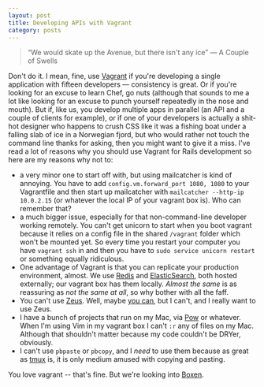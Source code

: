 ```yaml
---
layout: post
title: Developing APIs with Vagrant
category: posts
---
```


> “We would skate up the Avenue, but there isn't any ice”
— A Couple of Swells

Don't do it. I mean, fine, use [Vagrant][1] if you're developing a single application with fifteen developers — consistency is great. Or if you're looking for an excuse to learn Chef, go nuts (although that sounds to me a lot like looking for an excuse to punch yourself repeatedly in the nose and mouth). But if, like us, you develop multiple apps in parallel (an API and a couple of clients for example), or if one of your developers is actually a shit-hot designer who happens to crush CSS like it was a fishing boat under a falling slab of ice in a Norwegian fjord, but who would rather not touch the command line thanks for asking, then you might want to give it a miss. I've read a lot of reasons why you should use Vagrant for Rails development so here are my reasons why not to:
 - a very minor one to start off with, but using mailcatcher is kind of annoying. You have to add `config.vm.forward_port 1080, 1080` to your Vagrantfile and then start up mailcatcher with `mailcatcher --http-ip 10.0.2.15` (or whatever the local IP of your vagrant box is). Who can remember that?
 - a much bigger issue, especially for that non-command-line developer working remotely. You can't get unicorn to start when you boot vagrant because it relies on a config file in  the shared `/vagrant` folder which won't be mounted yet. So every time you restart your computer you have `vagrant ssh` in and then you have to `sudo service unicorn restart` or something equally ridiculous.
 - One advantage of Vagrant is that you can replicate your production environment, almost. We use [Redis][2] and [ElasticSearch][3], both hosted externally; our vagrant box has them locally. _Almost the same_ is as reassuring as _not the same at all_, so why bother with all the faff.
 - You can't use [Zeus][4]. Well, maybe [you can][5], but I can't, and I really want to use Zeus.
 - I have a bunch of projects that run on my Mac, via [Pow][6] or whatever. When I'm using Vim in my vagrant box I can't `:r` any of files on my Mac. Although that shouldn't matter because my code couldn't be DRYer, obviously.
 - I can't use `pbpaste` or `pbcopy`, and I _need_ to use them because as great as [tmux][7] is, it is only medium amused with copying and pasting.

You love vagrant -- that's fine. But we're looking into [Boxen][8].

[1]:  http://www.vagrantup.com/
[2]:  https://redistogo.com
[3]:  http://www.found.no/
[4]:  https://github.com/burke/zeus
[5]:  https://github.com/burke/zeus/issues/231
[6]:  http://pow.cx/
[7]:  http://tmux.sourceforge.net/
[8]:  http://boxen.github.com/
